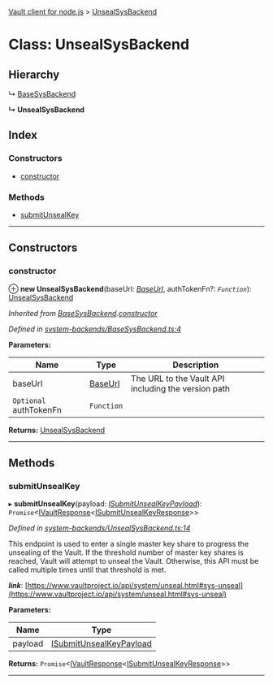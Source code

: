 [Vault client for node.js](../README.md) > [UnsealSysBackend](../classes/unsealsysbackend.md)

# Class: UnsealSysBackend

## Hierarchy

↳  [BaseSysBackend](basesysbackend.md)

**↳ UnsealSysBackend**

## Index

### Constructors

* [constructor](unsealsysbackend.md#constructor)

### Methods

* [submitUnsealKey](unsealsysbackend.md#submitunsealkey)

---

## Constructors

<a id="constructor"></a>

###  constructor

⊕ **new UnsealSysBackend**(baseUrl: *[BaseUrl](../#baseurl)*, authTokenFn?: *`Function`*): [UnsealSysBackend](unsealsysbackend.md)

*Inherited from [BaseSysBackend](basesysbackend.md).[constructor](basesysbackend.md#constructor)*

*Defined in [system-backends/BaseSysBackend.ts:4](https://github.com/theogravity/vault-client/blob/e1877fc/src/system-backends/BaseSysBackend.ts#L4)*

**Parameters:**

| Name | Type | Description |
| ------ | ------ | ------ |
| baseUrl | [BaseUrl](../#baseurl) |  The URL to the Vault API including the version path |
| `Optional` authTokenFn | `Function` |

**Returns:** [UnsealSysBackend](unsealsysbackend.md)

___

## Methods

<a id="submitunsealkey"></a>

###  submitUnsealKey

▸ **submitUnsealKey**(payload: *[ISubmitUnsealKeyPayload](../interfaces/iunsealsysbackend.isubmitunsealkeypayload.md)*): `Promise`<[IVaultResponse](../interfaces/ivaultresponse.md)<[ISubmitUnsealKeyResponse](../interfaces/iunsealsysbackend.isubmitunsealkeyresponse.md)>>

*Defined in [system-backends/UnsealSysBackend.ts:14](https://github.com/theogravity/vault-client/blob/e1877fc/src/system-backends/UnsealSysBackend.ts#L14)*

This endpoint is used to enter a single master key share to progress the unsealing of the Vault. If the threshold number of master key shares is reached, Vault will attempt to unseal the Vault. Otherwise, this API must be called multiple times until that threshold is met.

*__link__*: [https://www.vaultproject.io/api/system/unseal.html#sys-unseal](https://www.vaultproject.io/api/system/unseal.html#sys-unseal)

**Parameters:**

| Name | Type |
| ------ | ------ |
| payload | [ISubmitUnsealKeyPayload](../interfaces/iunsealsysbackend.isubmitunsealkeypayload.md) |

**Returns:** `Promise`<[IVaultResponse](../interfaces/ivaultresponse.md)<[ISubmitUnsealKeyResponse](../interfaces/iunsealsysbackend.isubmitunsealkeyresponse.md)>>

___

